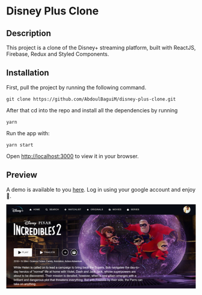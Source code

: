 # Disney Plus Clone

## Description

This project is a clone of the Disney+ streaming platform, built with ReactJS, Firebase, Redux and Styled Components.

## Installation

First, pull the project by running the following command.

    git clone https://github.com/AbdoulBaguiM/disney-plus-clone.git

After that cd into the repo and install all the dependencies by running

    yarn

Run the app with:

    yarn start

Open [http://localhost:3000](http://localhost:3000) to view it in your browser.

## Preview

A demo is available to you [here](https://disney-plus-clone-dikucyr6w-abdoulbaguim.vercel.app/). Log in using your google account and enjoy 🚀.

![Incredibles film page](https://github.com/AbdoulBaguiM/disney-plus-clone/blob/main/public/FilmPage.png)
